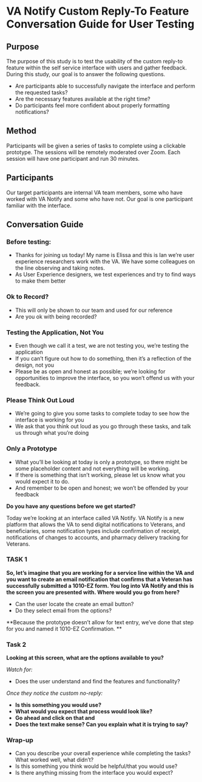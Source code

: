 ﻿

# VA Notify Custom Reply-To Feature Conversation Guide for User Testing

## Purpose
The purpose of this study is to test the usability of the custom reply-to feature within the self service interface with users and gather feedback. During this study, our goal is to answer the following questions.
- Are participants able to successfully navigate the interface and perform the requested tasks?
- Are the necessary features available at the right time?
- Do participants feel more confident about properly formatting notifications?

## Method
Participants will be given a series of tasks to complete using a clickable prototype. The sessions will be remotely moderated over Zoom. Each session will have one participant and run 30 minutes.

## Participants
Our target participants are internal VA team members, some who have worked with VA Notify and some who have not. Our goal is one participant familiar with the interface.

## Conversation Guide
### Before testing:
-   Thanks for joining us today! My name is Elissa and this is Ian we’re user experience researchers work with the VA.  We have some colleagues on the line observing and taking notes.  
-   As User Experience designers, we test experiences and try to find ways to make them better  

### Ok to Record?
-   This will only be shown to our team and used for our reference  
-   Are you ok with being recorded?  
  
### Testing the Application, Not You
-   Even though we call it a test, we are not testing you, we’re testing the application  
-   If you can’t figure out how to do something, then it’s a reflection of the design, not you  
-   Please be as open and honest as possible; we’re looking for opportunities to improve the interface, so you won’t offend us with your feedback.  

### Please Think Out Loud
-   We’re going to give you some tasks to complete today to see how the interface is working for you  
-   We ask that you think out loud as you go through these tasks, and talk us through what you’re doing  
    
### Only a Prototype
-   What you’ll be looking at today is only a prototype, so there might be some placeholder content and not everything will be working.  
-   If there is something that isn’t working, please let us know what you would expect it to do.  
-   And remember to be open and honest; we won’t be offended by your feedback

**Do you have any questions before we get started?**

Today we’re looking at an interface called VA Notify. VA Notify is a new platform that allows the VA to send digital notifications to Veterans, and beneficiaries, some notification types include confirmation of receipt, notifications of changes to accounts, and pharmacy delivery tracking for Veterans.

### TASK 1
**So, let’s imagine that you are working for a service line within the VA and you want to create an email notification that confirms that a Veteran has successfully submitted a 1010-EZ form. You log into VA Notify and this is the screen you are presented with. Where would you go from here?**
-   Can the user locate the create an email button?
-   Do they select email from the options?

**Because the prototype doesn’t allow for text entry, we’ve done that step for you and named it 1010-EZ Confirmation. **

### Task 2
**Looking at this screen, what are the options available to you?**

*Watch for:*
-   Does the user understand and find the features and functionality?
 
*Once they notice the custom no-reply:*
-   **Is this something you would use?**
-   **What would you expect that process would look like?**
-   **Go ahead and click on that and**
-   **Does the text make sense? Can you explain what it is trying to say?**

### Wrap-up
- Can you describe your overall experience while completing the tasks? What worked well, what didn’t?
- Is this something you think would be helpful/that you would use?
- Is there anything missing from the interface you would expect?
